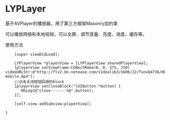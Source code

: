 # LYPLayer
基于AVPlayer的播放器，用了第三方框架Masonry加约束

可以播放网络和本地视频，可以全屏、调节音量、亮度、进度，缓存等。

使用方法

```- (void)viewDidLoad {
    [super viewDidLoad];
    
    LYPlayerView *playerView = [LYPlayerView sharedPlayerView];
    [playerView setViewFrame:CGRectMake(0, 0, 375, 250) videoURLStr:@"http://flv2.bn.netease.com/videolib3/1606/22/TunxQ4736/HD/TunxQ4736-mobile.mp4"];
    //点击关闭按钮回调的block
    [playerView setCloseBlock:^(UIButton *button) {
       NSLog(@"close-------%@",button);
    }];

    [self.view addSubview:playerView];
    
}
```

